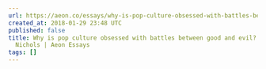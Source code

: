 ```yaml
---
url: https://aeon.co/essays/why-is-pop-culture-obsessed-with-battles-between-good-and-evil
created_at: 2018-01-29 23:48 UTC
published: false
title: Why is pop culture obsessed with battles between good and evil? – Catherine
  Nichols | Aeon Essays
tags: []
---
```



